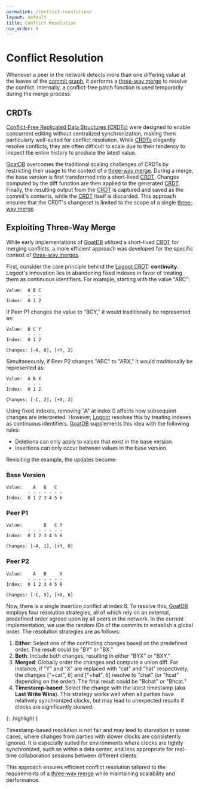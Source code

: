 ```yaml
---
permalink: /conflict-resolution/
layout: default
title: Conflict Resolution
nav_order: 9
---
```


# Conflict Resolution

Whenever a peer in the network detects more than one differing value at the
leaves of the [commit graph](/commit-graph), it performs a
[three-way merge](https://en.wikipedia.org/wiki/Merge_(version_control)#Three-way_merge)
to resolve the conflict. Internally, a conflict-free patch function is used
temporarily during the merge process.

## CRDTs

[Conflict-Free Replicated Data Structures (CRDTs)](https://en.wikipedia.org/wiki/Conflict-free_replicated_data_type)
were designed to enable concurrent editing without centralized synchronization,
making them particularly well-suited for conflict resolution. While
[CRDTs](https://en.wikipedia.org/wiki/Conflict-free_replicated_data_type)
elegantly resolve conflicts, they are often difficult to scale due to their
tendency to inspect the entire history to produce the latest value.

[GoatDB](/) overcomes the traditional scaling challenges of CRDTs by restricting
their usage to the context of a
[three-way merge](https://en.wikipedia.org/wiki/Merge_(version_control)#Three-way_merge).
During a merge, the base version is first transformed into a short-lived
[CRDT](https://en.wikipedia.org/wiki/Conflict-free_replicated_data_type).
Changes computed by the diff function are then applied to the generated
[CRDT](https://en.wikipedia.org/wiki/Conflict-free_replicated_data_type).
Finally, the resulting output from the
[CRDT](https://en.wikipedia.org/wiki/Conflict-free_replicated_data_type) is
captured and saved as the commit's contents, while the
[CRDT](https://en.wikipedia.org/wiki/Conflict-free_replicated_data_type) itself
is discarded. This approach ensures that the CRDT's changeset is limited to the
scope of a single
[three-way merge](https://en.wikipedia.org/wiki/Merge_(version_control)#Three-way_merge).

## Exploiting Three-Way Merge

While early implementations of [GoatDB](/) utilized a short-lived
[CRDT](https://en.wikipedia.org/wiki/Conflict-free_replicated_data_type) for
merging conflicts, a more efficient approach was developed for the specific
context of
[three-way merges](https://en.wikipedia.org/wiki/Merge_(version_control)#Three-way_merge).

First, consider the core principle behind the
[Logoot CRDT](https://inria.hal.science/inria-00432368/document):
**continuity**. Logoot's innovation lies in abandoning fixed indexes in favor of
treating them as continuous identifiers. For example, starting with the value
"ABC":

```
Value:  A B C
        - - -
Index:  0 1 2
```

If Peer P1 changes the value to "BCY," it would traditionally be represented as:

```
Value:  B C Y
        - - -
Index:  0 1 2

Changes: [-A, 0], [+Y, 2]
```

Simultaneously, if Peer P2 changes "ABC" to "ABX," it would traditionally be
represented as:

```
Value:  A B X
        - - -
Index:  0 1 2

Changes: [-C, 2], [+X, 2]
```

Using fixed indexes, removing "A" at index 0 affects how subsequent changes are
interpreted. However,
[Logoot](https://inria.hal.science/inria-00432368/document) resolves this by
treating indexes as continuous identifiers. [GoatDB](/) supplements this idea
with the following rules:

- Deletions can only apply to values that exist in the base version.
- Insertions can only occur between values in the base version.

Revisiting the example, the updates become:

### Base Version

```
Value:    A   B   C
        - - - - - - -
Index:  0 1 2 3 4 5 6
```

### Peer P1

```
Value:        B   C Y
        - - - - - - -
Index:  0 1 2 3 4 5 6

Changes: [-A, 1], [+Y, 6]
```

### Peer P2

```
Value:    A   B     X
        - - - - - - -
Index:  0 1 2 3 4 5 6

Changes: [-C, 5], [+X, 6]
```

Now, there is a single insertion conflict at index 6. To resolve this,
[GoatDB](/) employs four resolution strategies, all of which rely on an
external, predefined order agreed upon by all peers in the network. In the
current implementation, we use the random IDs of the commits to establish a
global order. The resolution strategies are as follows:

1. **Either**: Select one of the conflicting changes based on the predefined
   order. The result could be "BY" or "BX."
2. **Both**: Include both changes, resulting in either "BYX" or "BXY."
3. **Merged**: Globally order the changes and compute a union diff. For
   instance, if "Y" and "X" are replaced with "cat" and "hat" respectively, the
   changes ["+cat", 6] and ["+hat", 6] resolve to "chat" (or "hcat" depending on
   the order). The final result could be "Bchat" or "Bhcat."
4. **Timestamp-based**: Select the change with the latest timestamp (aka **Last
   Write Wins**). This strategy works well when all parties have relatively
   synchronized clocks, but may lead to unexpected results if clocks are
   significantly skewed.

{: .highlight }

Timestamp-based resolution is not fair and may lead to starvation in some cases,
where changes from parties with slower clocks are consistently ignored. It is
especially suited for environments where clocks are tightly synchronized, such
as within a data center, and less appropriate for real-time collaboration
sessions between different clients.

This approach ensures efficient conflict resolution tailored to the requirements
of a
[three-way merge](https://en.wikipedia.org/wiki/Merge_(version_control)#Three-way_merge)
while maintaining scalability and performance.
